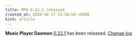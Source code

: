 ```yaml
---
title: MPD 0.22.1 released
created_at: 2020-10-17 13:56:58 +0200
kind: article
---
```


**Music Player Daemon** [0.22.1](/download/mpd/0.22/mpd-0.22.1.tar.xz) has been released.
[Change log](https://raw.githubusercontent.com/MusicPlayerDaemon/MPD/v0.22.1/NEWS)
